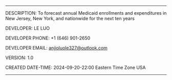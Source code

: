 ***********************************************************************
DESCRIPTION: To forecast annual Medicaid enrollments and expenditures in New Jersey, New York, and nationwide for the next ten years

DEVELOPER: LE LUO

DEVELOPER PHONE: +1 (646) 901-2650

DEVELOPER EMAIL: anjioluole327@outlook.com

VERSION: 1.0

CREATED DATE-TIME: 2024-09-20-22:00 Eastern Time Zone USA

***********************************************************************

